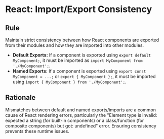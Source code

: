# React: Import/Export Consistency

## Rule
Maintain strict consistency between how React components are exported from their modules and how they are imported into other modules.

- **Default Exports:** If a component is exported using `export default MyComponent;`, it must be imported as `import MyComponent from './MyComponent';`.
- **Named Exports:** If a component is exported using `export const MyComponent = ...;` or `export { MyComponent };`, it must be imported using `import { MyComponent } from './MyComponent';`.

## Rationale
Mismatches between default and named exports/imports are a common cause of React rendering errors, particularly the "Element type is invalid: expected a string (for built-in components) or a class/function (for composite components) but got: undefined" error. Ensuring consistency prevents these runtime issues. 